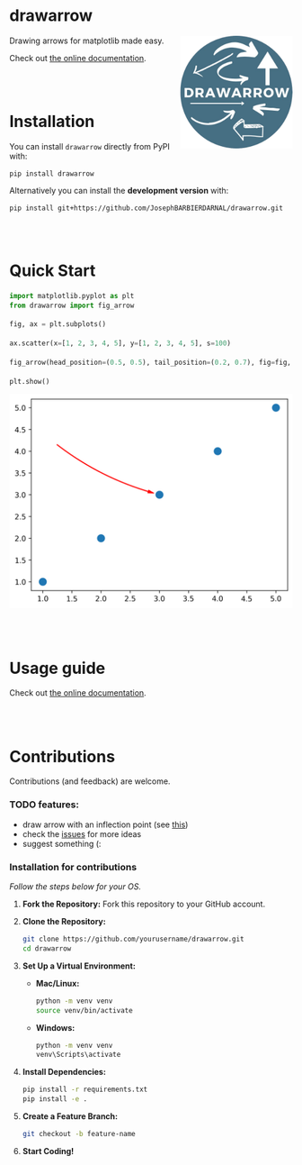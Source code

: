 # drawarrow

<img src="https://github.com/JosephBARBIERDARNAL/static/blob/main/python-libs/drawarrow/image.png?raw=true" alt="drawarrow logo" align="right" width="200px"/>

Drawing arrows for matplotlib made easy.

Check out [the online documentation](https://python-graph-gallery.com/drawarrow/).

<br><br>

# Installation

You can install `drawarrow` directly from PyPI with:

```
pip install drawarrow
```

Alternatively you can install the **development version** with:

```
pip install git+https://github.com/JosephBARBIERDARNAL/drawarrow.git
```

<br><br>

# Quick Start

```python
import matplotlib.pyplot as plt
from drawarrow import fig_arrow

fig, ax = plt.subplots()

ax.scatter(x=[1, 2, 3, 4, 5], y=[1, 2, 3, 4, 5], s=100)

fig_arrow(head_position=(0.5, 0.5), tail_position=(0.2, 0.7), fig=fig, color="r")

plt.show()
```

![](https://github.com/JosephBARBIERDARNAL/drawarrow/blob/main/quick-start.png?raw=true)

<br><br>

# Usage guide

Check out [the online documentation](https://python-graph-gallery.com/drawarrow/).

<br><br>

# Contributions

Contributions (and feedback) are welcome.

### TODO features:

- draw arrow with an inflection point (see [this](https://python-graph-gallery.com/web-stacked-area-with-inflexion-arrows/))
- check the [issues](https://github.com/JosephBARBIERDARNAL/drawarrow/issues) for more ideas
- suggest something (:

### Installation for contributions

_Follow the steps below for your OS._

1. **Fork the Repository:**
   Fork this repository to your GitHub account.

2. **Clone the Repository:**

   ```bash
   git clone https://github.com/yourusername/drawarrow.git
   cd drawarrow
   ```

3. **Set Up a Virtual Environment:**

   - **Mac/Linux:**
     ```bash
     python -m venv venv
     source venv/bin/activate
     ```
   - **Windows:**
     ```cmd
     python -m venv venv
     venv\Scripts\activate
     ```

4. **Install Dependencies:**

   ```bash
   pip install -r requirements.txt
   pip install -e .
   ```

5. **Create a Feature Branch:**

   ```bash
   git checkout -b feature-name
   ```

6. **Start Coding!**

<br><br><br>
